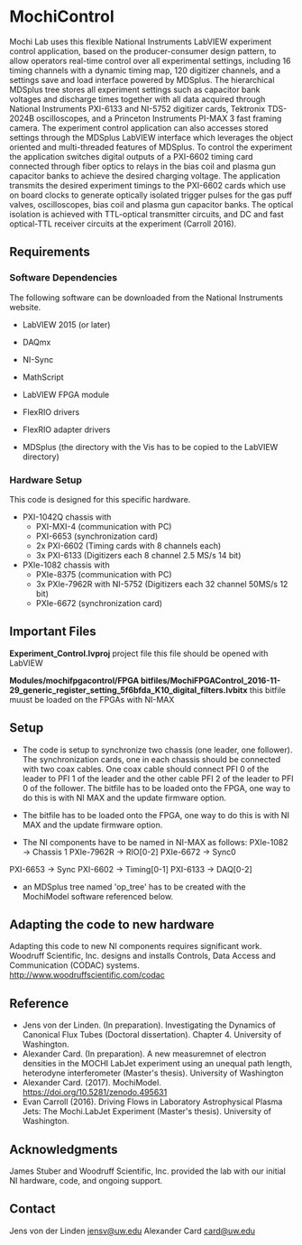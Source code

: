 # MochiControl
Mochi Lab uses this flexible National Instruments LabVIEW experiment control application, based on the producer-consumer design pattern, to allow operators real-time control over all experimental settings, including 16 timing channels with a dynamic timing map, 120 digitizer channels, and a settings save and load interface powered by MDSplus.
The hierarchical MDSplus tree stores all experiment settings such as capacitor bank voltages and discharge times together with all data acquired through National Instruments PXI-6133 and NI-5752 digitizer cards, Tektronix TDS-2024B oscilloscopes, and a Princeton Instruments PI-MAX 3 fast framing camera.
The experiment control application can also accesses stored settings through the MDSplus LabVIEW interface which leverages the object oriented and multi-threaded features of MDSplus.
To control the experiment the application switches digital outputs of a PXI-6602 timing card connected through fiber optics to relays in the bias coil and plasma gun capacitor banks to achieve the desired charging voltage.
The application transmits the desired experiment timings to the PXI-6602 cards which use on board clocks to generate optically isolated trigger pulses for the gas puff valves, oscilloscopes, bias coil and plasma gun capacitor banks.
The optical isolation is achieved with TTL-optical transmitter circuits, and DC and fast optical-TTL receiver circuits at the experiment (Carroll 2016).

## Requirements
### Software Dependencies
The following software can be downloaded from the National Instruments website.
* LabVIEW 2015 (or later)
* DAQmx
* NI-Sync
* MathScript
* LabVIEW FPGA module
* FlexRIO drivers
* FlexRIO adapter drivers

* MDSplus  (the directory with the Vis has to be copied to the LabVIEW directory)

### Hardware Setup
This code is designed for this specific hardware.
* PXI-1042Q chassis with
    * PXI-MXI-4 (communication with PC)
    * PXI-6653 (synchronization card)
    * 2x PXI-6602 (Timing cards with 8 channels each)
    * 3x PXI-6133 (Digitizers each 8 channel 2.5 MS/s 14 bit)
* PXIe-1082 chassis with
    * PXIe-8375 (communication with PC)
    * 3x PXIe-7962R with NI-5752 (Digitizers each 32 channel 50MS/s 12 bit)
    * PXIe-6672 (synchronization card)

## Important Files
**Experiment_Control.lvproj** project file this file should be opened with LabVIEW


**Modules/mochifpgacontrol/FPGA bitfiles/MochiFPGAControl_2016-11-29_generic_register_setting_5f6bfda_K10_digital_filters.lvbitx** this bitfile muust be loaded on the FPGAs with NI-MAX

## Setup
* The code is setup to synchronize two chassis (one leader, one follower).
The synchronization cards, one in each chassis should be connected with two coax cables.
One coax cable should connect PFI 0 of the leader to PFI 1 of the leader and the other cable PFI 2 of the leader to PFI 0 of the follower.
The bitfile has to be loaded onto the FPGA, one way to do this is with NI MAX and the update firmware option.

* The bitfile has to be loaded onto the FPGA, one way to do this is with NI MAX and the update firmware option.

* The NI components have to be named in NI-MAX as follows:
PXIe-1082 -> Chassis 1
PXIe-7962R -> RIO[0-2]
PXIe-6672 -> Sync0

PXI-6653 -> Sync
PXI-6602 -> Timing[0-1]
PXI-6133 -> DAQ[0-2]

* an MDSplus tree named 'op_tree' has to be created with the MochiModel software referenced below.

## Adapting the code to new hardware
Adapting this code to new NI components requires significant work.
Woodruff Scientific, Inc. designs and installs Controls, Data Access and Communication (CODAC) systems.
http://www.woodruffscientific.com/codac

## Reference
* Jens von der Linden. (In preparation). Investigating the Dynamics of Canonical Flux Tubes (Doctoral dissertation). Chapter 4. University of Washington.
* Alexander Card. (In preparation). A new measuremnet of electron densities in the MOCHI LabJet experiment using an unequal path length, heterodyne interferometer (Master's thesis). University of Washington
* Alexander Card. (2017). MochiModel. https://doi.org/10.5281/zenodo.495631
* Evan Carroll (2016). Driving Flows in Laboratory Astrophysical Plasma Jets: The Mochi.LabJet Experiment (Master's thesis). University of Washington.

## Acknowledgments
James Stuber and Woodruff Scientific, Inc. provided the lab with our initial NI hardware, code, and ongoing support.

## Contact
Jens von der Linden jensv@uw.edu
Alexander Card card@uw.edu
